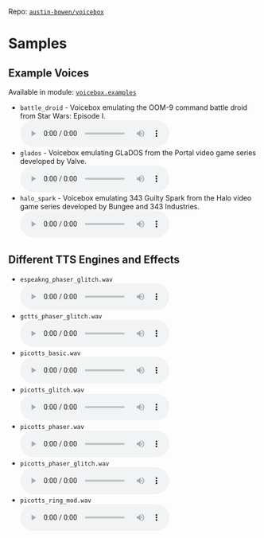 Repo: [`austin-bowen/voicebox`](https://github.com/austin-bowen/voicebox/)

# Samples

## Example Voices

Available in module: [`voicebox.examples`](https://github.com/austin-bowen/voicebox/tree/main/src/voicebox/examples)

- `battle_droid` - Voicebox emulating the OOM-9 command battle droid from Star Wars: Episode I.<br>
  <audio controls>
    <source src="https://github.com/austin-bowen/voicebox/raw/main/samples/battle_droid.wav" type="audio/wav">
  </audio>
- `glados` - Voicebox emulating GLaDOS from the Portal video game series developed by Valve.<br>
  <audio controls>
    <source src="https://github.com/austin-bowen/voicebox/raw/main/samples/glados.wav" type="audio/wav">
  </audio>
- `halo_spark` - Voicebox emulating 343 Guilty Spark from the Halo video game series
  developed by Bungee and 343 Industries.<br>
  <audio controls>
    <source src="https://github.com/austin-bowen/voicebox/raw/main/samples/halo_spark.wav" type="audio/wav">
  </audio>

## Different TTS Engines and Effects

- `espeakng_phaser_glitch.wav`<br>
  <audio controls>
    <source src="https://github.com/austin-bowen/voicebox/raw/main/samples/espeakng_phaser_glitch.wav" type="audio/wav">
  </audio>
- `gctts_phaser_glitch.wav`<br>
  <audio controls>
    <source src="https://github.com/austin-bowen/voicebox/raw/main/samples/gctts_phaser_glitch.wav" type="audio/wav">
  </audio>
- `picotts_basic.wav`<br>
  <audio controls>
    <source src="https://github.com/austin-bowen/voicebox/raw/main/samples/picotts_basic.wav" type="audio/wav">
  </audio>
- `picotts_glitch.wav`<br>
  <audio controls>
    <source src="https://github.com/austin-bowen/voicebox/raw/main/samples/picotts_glitch.wav" type="audio/wav">
  </audio>
- `picotts_phaser.wav`<br>
  <audio controls>
    <source src="https://github.com/austin-bowen/voicebox/raw/main/samples/picotts_phaser.wav" type="audio/wav">
  </audio>
- `picotts_phaser_glitch.wav`<br>
  <audio controls>
    <source src="https://github.com/austin-bowen/voicebox/raw/main/samples/picotts_phaser_glitch.wav" type="audio/wav">
  </audio>
- `picotts_ring_mod.wav`<br>
  <audio controls>
    <source src="https://github.com/austin-bowen/voicebox/raw/main/samples/picotts_ring_mod.wav" type="audio/wav">
  </audio>
